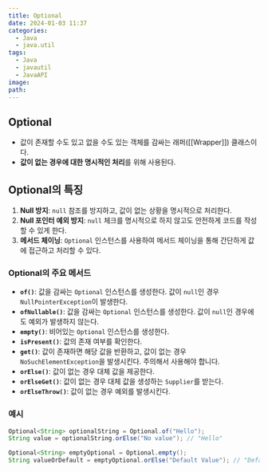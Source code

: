 ```yaml
---
title: Optional
date: 2024-01-03 11:37
categories:
  - Java
  - java.util
tags:
  - Java
  - javautil
  - JavaAPI
image: 
path:
---
```


## Optional
+ 값이 존재할 수도 있고 없을 수도 있는 객체를 감싸는 래퍼([[Wrapper]]) 클래스이다.
+ **값이 없는 경우에 대한 명시적인 처리**를 위해 사용된다.

## Optional의 특징
1. **Null 방지**: `null` 참조를 방지하고, 값이 없는 상황을 명시적으로 처리한다.
2. **Null 포인터 예외 방지**: `null` 체크를 명시적으로 하지 않고도 안전하게 코드를 작성할 수 있게 한다.
3. **메서드 체이닝**: `Optional` 인스턴스를 사용하여 메서드 체이닝을 통해 간단하게 값에 접근하고 처리할 수 있다.

### Optional의 주요 메서드
- **`of()`**: 값을 감싸는 `Optional` 인스턴스를 생성한다. 값이 `null`인 경우 `NullPointerException`이 발생한다.
- **`ofNullable()`**: 값을 감싸는 `Optional` 인스턴스를 생성한다. 값이 `null`인 경우에도 예외가 발생하지 않는다.
- **`empty()`**: 비어있는 `Optional` 인스턴스를 생성한다.
- **`isPresent()`**: 값의 존재 여부를 확인한다.
- **`get()`**: 값이 존재하면 해당 값을 반환하고, 값이 없는 경우 `NoSuchElementException`을 발생시킨다. 주의해서 사용해야 합니다.
- **`orElse()`**: 값이 없는 경우 대체 값을 제공한다.
- **`orElseGet()`**: 값이 없는 경우 대체 값을 생성하는 `Supplier`를 받는다.
- **`orElseThrow()`**: 값이 없는 경우 예외를 발생시킨다.

### 예시
```java
Optional<String> optionalString = Optional.of("Hello");
String value = optionalString.orElse("No value"); // "Hello"

Optional<String> emptyOptional = Optional.empty();
String valueOrDefault = emptyOptional.orElse("Default Value"); // "Default Value"

```